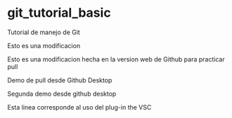 # git_tutorial_basic
Tutorial de manejo de Git


Esto es una modificacion

Esto es una modificacion hecha en la version web de Github para practicar pull

Demo de pull desde Github Desktop

Segunda demo desde github desktop

Esta linea corresponde al uso del plug-in the VSC 